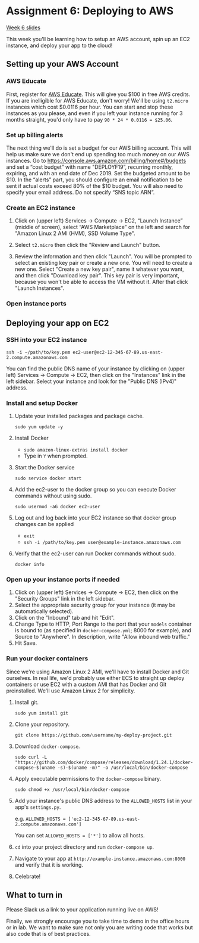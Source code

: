 Assignment 6: Deploying to AWS
========

[Week 6 slides](https://docs.google.com/presentation/d/12MfZcGhnR6z_NJLlHFhQYuLse-HGEMhNWSv-0CZuQCI/edit?usp=sharing)

This week you'll be learning how to setup an AWS account, spin up an EC2 instance, and deploy your app to the cloud!

Setting up your AWS Account
----

### AWS Educate
First, register for [AWS Educate](https://aws.amazon.com/education/awseducate/). This will give you $100 in free AWS credits. If you are inelligible for AWS Educate, don't worry! We'll be using `t2.micro` instances which cost $0.0116 per hour. You can start and stop these instances as you please, and even if you left your instance running for 3 months straight, you'd only have to pay `90 * 24 * 0.0116 = $25.06`.

### Set up billing alerts

The next thing we'll do is set a budget for our AWS billing account. This will help us make sure we don't end up spending too much money on our AWS instances. Go to https://console.aws.amazon.com/billing/home#/budgets and set a “cost budget” with name "DEPLOYF19”, recurring monthly, expiring, and with an end date of Dec 2019. Set the budgeted amount to be $10. In the “alerts” part, you should configure an email notification to be sent if actual costs exceed 80% of the $10 budget. You will also need to specify your email address. Do not specify “SNS topic ARN”.

### Create an EC2 instance

1. Click on (upper left) Services → Compute → EC2, “Launch Instance” (middle of screen), select “AWS Marketplace” on the left and search for "Amazon Linux 2 AMI (HVM), SSD Volume Type".

2. Select `t2.micro` then click the "Review and Launch" button.

3. Review the information and then click "Launch". You will be prompted to select an existing key pair or create a new one. You will need to create a new one. Select "Create a new key pair", name it whatever you want, and then click "Download key pair". This key pair is very important, because you won't be able to access the VM without it. After that click "Launch Instances".

### Open instance ports

Deploying your app on EC2
----
### SSH into your EC2 instance
`ssh -i ~/path/to/key.pem ec2-user@ec2-12-345-67-89.us-east-2.compute.amazonaws.com`

You can find the public DNS name of your instance by clicking on (upper left) Services → Compute → EC2, then click on the "Instances" link in the left sidebar. Select your instance and look for the "Public DNS (IPv4)" address.
### Install and setup Docker
1. Update your installed packages and package cache.

    `sudo yum update -y`
    
2. Install Docker

    - `sudo amazon-linux-extras install docker`
    - Type in `Y` when prompted.

3. Start the Docker service
    
    `sudo service docker start`
    
4. Add the ec2-user to the docker group so you can execute Docker commands without using sudo.

    `sudo usermod -aG docker ec2-user`

5. Log out and log back into your EC2 instance so that docker group changes can be applied

    - `exit`
    - `ssh -i /path/to/key.pem user@example-instance.amazonaws.com`

6. Verify that the ec2-user can run Docker commands without sudo.

    `docker info`

### Open up your instance ports if needed

1. Click on (upper left) Services → Compute → EC2, then click on the "Security Groups" link in the left sidebar.
2. Select the appropriate security group for your instance (it may be automatically selected).
3. Click on the "Inbound" tab and hit "Edit".
4. Change Type to HTTP, Port Range to the port that your `models` container is bound to (as specified in `docker-compose.yml`; 8000 for example), and Source to "Anywhere". In description, write "Allow inbound web traffic."
5. Hit Save.

### Run your docker containers

Since we're using Amazon Linux 2 AMI, we'll have to install Docker and Git ourselves. In real life, we'd probably use either ECS to straight up deploy containers or use EC2 with a custom AMI that has Docker and Git preinstalled. We'll use Amazon Linux 2 for simplicity.

1. Install git.

    `sudo yum install git`

2. Clone your repository.

    `git clone https://github.com/username/my-deploy-project.git`

3. Download `docker-compose`.

    `sudo curl -L "https://github.com/docker/compose/releases/download/1.24.1/docker-compose-$(uname -s)-$(uname -m)" -o /usr/local/bin/docker-compose`

4. Apply executable permissions to the `docker-compose` binary.

    `sudo chmod +x /usr/local/bin/docker-compose`

5. Add your instance's public DNS address to the `ALLOWED_HOSTS` list in your app's `settings.py`.

    e.g. `ALLOWED_HOSTS = ['ec2-12-345-67-89.us-east-2.compute.amazonaws.com']`
    
    You can set `ALLOWED_HOSTS = ['*']` to allow all hosts.

5. `cd` into your project directory and run `docker-compose up`.

6. Navigate to your app at `http://example-instance.amazonaws.com:8000` and verify that it is working.

7. Celebrate!

What to turn in
---------------

Please Slack us a link to your application running live on AWS!

Finally, we strongly encourage you to take time to demo in the office hours or in lab. We want to make sure not only you are writing code that works but also code that is of best practices.
